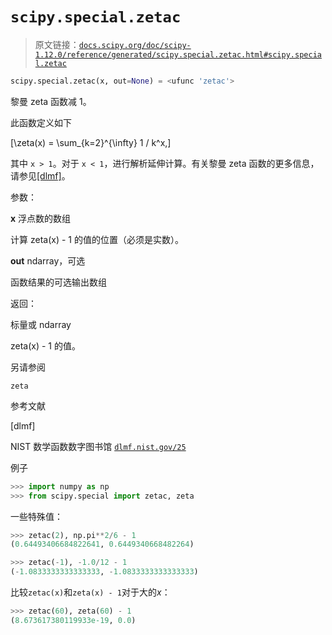 # `scipy.special.zetac`

> 原文链接：[`docs.scipy.org/doc/scipy-1.12.0/reference/generated/scipy.special.zetac.html#scipy.special.zetac`](https://docs.scipy.org/doc/scipy-1.12.0/reference/generated/scipy.special.zetac.html#scipy.special.zetac)

```py
scipy.special.zetac(x, out=None) = <ufunc 'zetac'>
```

黎曼 zeta 函数减 1。

此函数定义如下

\[\zeta(x) = \sum_{k=2}^{\infty} 1 / k^x,\]

其中 `x > 1`。对于 `x < 1`，进行解析延伸计算。有关黎曼 zeta 函数的更多信息，请参见[[dlmf]](#reb475eba6629-dlmf)。

参数：

**x** 浮点数的数组

计算 zeta(x) - 1 的值的位置（必须是实数）。

**out** ndarray，可选

函数结果的可选输出数组

返回：

标量或 ndarray

zeta(x) - 1 的值。

另请参阅

`zeta`

参考文献

[dlmf]

NIST 数学函数数字图书馆 [`dlmf.nist.gov/25`](https://dlmf.nist.gov/25)

例子

```py
>>> import numpy as np
>>> from scipy.special import zetac, zeta 
```

一些特殊值：

```py
>>> zetac(2), np.pi**2/6 - 1
(0.64493406684822641, 0.6449340668482264) 
```

```py
>>> zetac(-1), -1.0/12 - 1
(-1.0833333333333333, -1.0833333333333333) 
```

比较`zetac(x)`和`zeta(x) - 1`对于大的*x*：

```py
>>> zetac(60), zeta(60) - 1
(8.673617380119933e-19, 0.0) 
```
